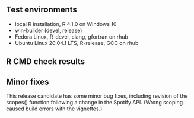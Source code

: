## Test environments
* local R installation, R 4.1.0 on Windows 10
* win-builder (devel, release)
* Fedora Linux, R-devel, clang, gfortran on rhub
* Ubuntu Linux 20.04.1 LTS, R-release, GCC on rhub

## R CMD check results



## Minor fixes

This release candidate has some minor bug fixes, including revision of the scopes() function following a change in the Spotify API.  (Wrong scoping caused build errors with the vignettes.)
